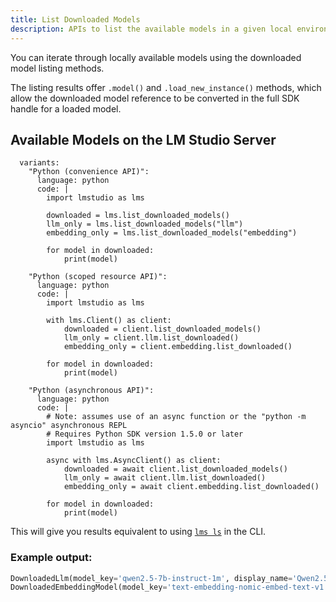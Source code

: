 ```yaml
---
title: List Downloaded Models
description: APIs to list the available models in a given local environment
---
```


You can iterate through locally available models using the downloaded model listing methods.

The listing results offer `.model()` and `.load_new_instance()` methods, which allow the
downloaded model reference to be converted in the full SDK handle for a loaded model.

## Available Models on the LM Studio Server

```lms_code_snippet
  variants:
    "Python (convenience API)":
      language: python
      code: |
        import lmstudio as lms

        downloaded = lms.list_downloaded_models()
        llm_only = lms.list_downloaded_models("llm")
        embedding_only = lms.list_downloaded_models("embedding")

        for model in downloaded:
            print(model)

    "Python (scoped resource API)":
      language: python
      code: |
        import lmstudio as lms

        with lms.Client() as client:
            downloaded = client.list_downloaded_models()
            llm_only = client.llm.list_downloaded()
            embedding_only = client.embedding.list_downloaded()

        for model in downloaded:
            print(model)

    "Python (asynchronous API)":
      language: python
      code: |
        # Note: assumes use of an async function or the "python -m asyncio" asynchronous REPL
        # Requires Python SDK version 1.5.0 or later
        import lmstudio as lms

        async with lms.AsyncClient() as client:
            downloaded = await client.list_downloaded_models()
            llm_only = await client.llm.list_downloaded()
            embedding_only = await client.embedding.list_downloaded()

        for model in downloaded:
            print(model)

```
This will give you results equivalent to using [`lms ls`](../../cli/ls) in the CLI.


### Example output:

```python
DownloadedLlm(model_key='qwen2.5-7b-instruct-1m', display_name='Qwen2.5 7B Instruct 1M', architecture='qwen2', vision=False)
DownloadedEmbeddingModel(model_key='text-embedding-nomic-embed-text-v1.5', display_name='Nomic Embed Text v1.5', architecture='nomic-bert')
```
